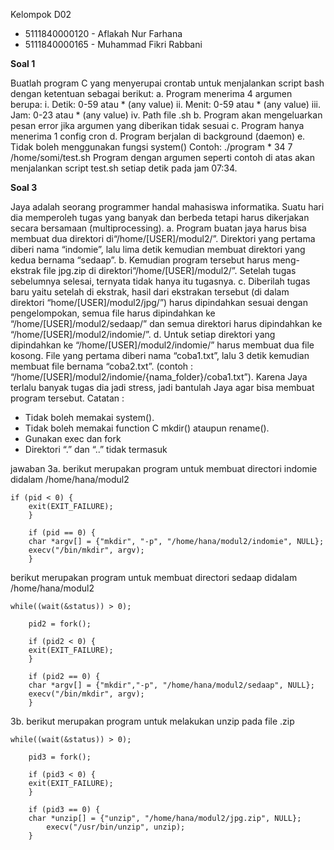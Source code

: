 Kelompok D02
- 5111840000120	-	Aflakah Nur Farhana
- 5111840000165	-	Muhammad Fikri Rabbani


**Soal 1**

Buatlah program C yang menyerupai crontab untuk menjalankan script bash dengan
ketentuan sebagai berikut:
a. Program menerima 4 argumen berupa:
i. Detik: 0-59 atau * (any value)
ii. Menit: 0-59 atau * (any value)
iii. Jam: 0-23 atau * (any value)
iv. Path file .sh
b. Program akan mengeluarkan pesan error jika argumen yang diberikan tidak
sesuai
c. Program hanya menerima 1 config cron
d. Program berjalan di background (daemon)
e. Tidak boleh menggunakan fungsi system()
Contoh: ./program \* 34 7 /home/somi/test.sh
Program dengan argumen seperti contoh di atas akan menjalankan script test.sh setiap
detik pada jam 07:34.


**Soal 3**

Jaya adalah seorang programmer handal mahasiswa informatika. Suatu hari dia
memperoleh tugas yang banyak dan berbeda tetapi harus dikerjakan secara bersamaan
(multiprocessing).
a. Program buatan jaya harus bisa membuat dua direktori di“/home/[USER]/modul2/”. Direktori yang pertama diberi nama “indomie”, lalu lima detik kemudian membuat direktori yang kedua bernama “sedaap”.
b. Kemudian program tersebut harus meng-ekstrak file jpg.zip di direktori“/home/[USER]/modul2/”. Setelah tugas sebelumnya selesai, ternyata tidak hanya itu tugasnya.
c. Diberilah tugas baru yaitu setelah di ekstrak, hasil dari ekstrakan tersebut (di dalam direktori “home/[USER]/modul2/jpg/”) harus dipindahkan sesuai dengan pengelompokan, semua file harus dipindahkan ke “/home/[USER]/modul2/sedaap/” dan semua direktori harus dipindahkan ke “/home/[USER]/modul2/indomie/”.
d. Untuk setiap direktori yang dipindahkan ke “/home/[USER]/modul2/indomie/” harus membuat dua file kosong. File yang pertama diberi nama “coba1.txt”, lalu 3 detik kemudian membuat file bernama “coba2.txt”. (contoh : “/home/[USER]/modul2/indomie/{nama_folder}/coba1.txt”).
Karena Jaya terlalu banyak tugas dia jadi stress, jadi bantulah Jaya agar bisa membuat
program tersebut.
Catatan :
- Tidak boleh memakai system().
- Tidak boleh memakai function C mkdir() ataupun rename().
- Gunakan exec dan fork
- Direktori “.” dan “..” tidak termasuk

jawaban
3a. 
berikut merupakan program untuk membuat directori indomie didalam /home/hana/modul2 
```
if (pid < 0) {
	exit(EXIT_FAILURE); 
	}

	if (pid == 0) {
	char *argv[] = {"mkdir", "-p", "/home/hana/modul2/indomie", NULL};
	execv("/bin/mkdir", argv);	
	}
```
  
 berikut merupakan program untuk membuat directori sedaap didalam /home/hana/modul2 
 
```
while((wait(&status)) > 0);

	pid2 = fork();
  
	if (pid2 < 0) {
	exit(EXIT_FAILURE);
	}

	if (pid2 == 0) {
	char *argv[] = {"mkdir","-p", "/home/hana/modul2/sedaap", NULL};
	execv("/bin/mkdir", argv);
	}
```
3b.
berikut merupakan program untuk melakukan unzip pada file .zip
```
while((wait(&status)) > 0);
	
	pid3 = fork();
  
	if (pid3 < 0) {
	exit(EXIT_FAILURE); 
  	}

	if (pid3 == 0) {
	char *unzip[] = {"unzip", "/home/hana/modul2/jpg.zip", NULL};
     	execv("/usr/bin/unzip", unzip);
	}
  ```

